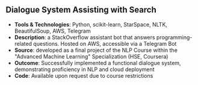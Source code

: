 ## Dialogue System Assisting with Search
- **Tools & Technologies**: Python, scikit-learn, StarSpace, NLTK, BeautifulSoup, AWS, Telegram
- **Description**: a StackOverflow assistant bot that answers programming-related questions. Hosted on AWS, accessible via a Telegram Bot
- **Source**: developed as a final project of the NLP Course within the "Advanced Machine Learning" Specialization (HSE, Coursera)
- **Outcome**: Successfully implemented a functional dialogue system, demonstrating proficiency in NLP and cloud deployment
- **Code**: Available upon request due to course restrictions
